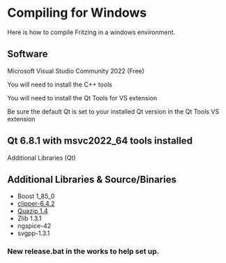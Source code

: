 # Compiling for Windows

Here is how to compile Fritzing in a windows environment.

## Software

Microsoft Visual Studio Community 2022 (Free)

You will need to install the C++ tools

You will  need to install the Qt Tools for VS extension

Be sure the default Qt is set to your installed Qt version in the Qt Tools VS extension

## Qt 6.8.1 with msvc2022_64 tools installed
Additional Libraries (Qt)

## Additional Libraries & Source/Binaries
+ Boost 1_85_0
+ [clipper-6.4.2](https://github.com/tinkrelectronic/clipper/archive/refs/tags/v6.4.2.zip)
+ [Quazip 1.4](https://github.com/tinkrelectronic/quazip/archive/refs/tags/v1.4.zip)
+ Zlib 1.3.1
+ ngspice-42
+ svgpp-1.3.1

### New release.bat in the works to help set up.
